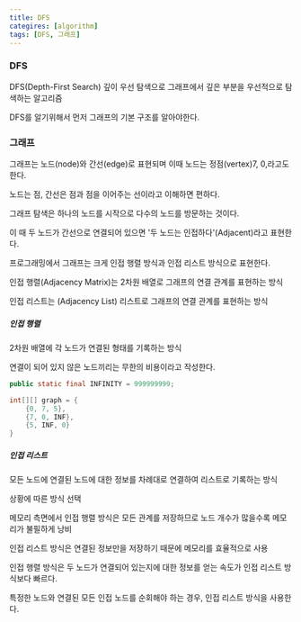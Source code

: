 ```yaml
---
title: DFS
categires: [algorithm]
tags: [DFS, 그래프]
---
```




### DFS

DFS(Depth-First Search) 깊이 우선 탐색으로 그래프에서 깊은 부분을 우선적으로 탐색하는 알고리즘

DFS를 알기위해서 먼저 그래프의 기본 구조를 알아야한다.

### 그래프

그래프는 노드(node)와 간선(edge)로 표현되며 이때 노드는 정점(vertex)7, 0,라고도 한다.

노드는 점, 간선은 점과 점을 이어주는 선이라고 이해하면 편하다.

그래프 탐색은 하나의 노드를 시작으로 다수의 노드를 방문하는 것이다.

이 때 두 노드가 간선으로 연결되어 있으면 '두 노드는 인접하다'(Adjacent)라고 표현한다.



프로그래밍에서 그래프는 크게 인접 행렬 방식과 인접 리스트 방식으로 표현한다.

인접 행렬(Adjacency Matrix)는 2차원 배열로 그래프의 연결 관계를 표현하는 방식

인접 리스트는 (Adjacency List) 리스트로 그래프의 연결 관계를 표현하는 방식



##### 인접 행렬

2차원 배열에 각 노드가 연결된 형태를 기록하는 방식

연결이 되어 있지 않은 노드끼리는 무한의 비용이라고 작성한다.

```java
public static final INFINITY = 999999999;

int[][] graph = {
    {0, 7, 5},
    {7, 0, INF},
    {5, INF, 0}
}
```



##### 인접 리스트

모든 노드에 연결된 노드에 대한 정보를 차례대로 연결하여 리스트로 기록하는 방식



상황에 따른 방식 선택

메모리 측면에서 인접 행렬 방식은 모든 관계를 저장하므로 노드 개수가 많을수록 메모리가 불필하게 낭비

인접 리스트 방식은 연결된 정보만을 저장하기 때문에 메모리를 효율적으로 사용

인접 행렬 방식은 두 노드가 연결되어 있는지에 대한 정보를 얻는 속도가 인접 리스트 방식보다 빠르다.

특정한 노드와 연결된 모든 인접 노드를 순회해야 하는 경우, 인접 리스트 방식을 사용한다.






